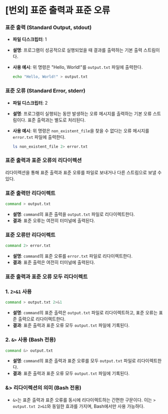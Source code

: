 # [번외] 표준 출력과 표준 오류

### 표준 출력 (Standard Output, stdout)

- **파일 디스크립터**: 1
- **설명**: 프로그램이 성공적으로 실행되었을 때 결과를 출력하는 기본 출력 스트림이다.
- **사용 예시**:
위 명령은 "Hello, World!"를 `output.txt` 파일에 출력한다.
    
    ```bash
    echo "Hello, World!" > output.txt
    ```
    

### 표준 오류 (Standard Error, stderr)

- **파일 디스크립터**: 2
- **설명**: 프로그램이 실행되는 동안 발생하는 오류 메시지를 출력하는 기본 오류 스트림이다. 표준 출력과는 별도로 처리된다.
- **사용 예시**:
위 명령은 `non_existent_file`을 찾을 수 없다는 오류 메시지를 `error.txt` 파일에 출력한다.
    
    ```bash
    ls non_existent_file 2> error.txt
    ```
    

### 표준 출력과 표준 오류의 리다이렉션

리다이렉션을 통해 표준 출력과 표준 오류를 파일로 보내거나 다른 스트림으로 보낼 수 있다.

### 표준 출력만 리다이렉트

```bash
command > output.txt
```

- **설명**: `command`의 표준 출력을 `output.txt` 파일로 리다이렉트한다.
- **결과**: 표준 오류는 여전히 터미널에 출력된다.

### 표준 오류만 리다이렉트

```bash
command 2> error.txt
```

- **설명**: `command`의 표준 오류를 `error.txt` 파일로 리다이렉트한다.
- **결과**: 표준 출력은 여전히 터미널에 출력된다.

### 표준 출력과 표준 오류 모두 리다이렉트

### 1. `2>&1` 사용

```bash
command > output.txt 2>&1
```

- **설명**: `command`의 표준 출력은 `output.txt` 파일로 리다이렉트하고, 표준 오류는 표준 출력으로 리다이렉트한다.
- **결과**: 표준 출력과 표준 오류 모두 `output.txt` 파일에 기록된다.

### 2. `&>` 사용 (Bash 전용)

```bash
command &> output.txt
```

- **설명**: `command`의 표준 출력과 표준 오류를 모두 `output.txt` 파일로 리다이렉트한다.
- **결과**: 표준 출력과 표준 오류 모두 `output.txt` 파일에 기록된다.

### &> 리다이렉션의 의미 (Bash 전용)

- `&>`는 표준 출력과 표준 오류를 동시에 리다이렉트하는 간편한 구문이다. 이는 `> output.txt 2>&1`와 동일한 효과를 가지며, Bash에서만 사용 가능하다.